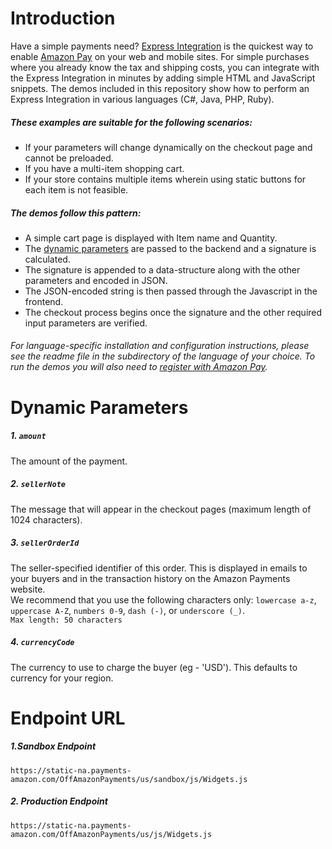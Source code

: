 # Introduction
Have a simple payments need? [Express Integration](https://pay.amazon.com/developer/express) is the quickest way to enable [Amazon Pay](https://pay.amazon.com/) on your web and mobile sites. For simple purchases where you already know the tax and shipping costs, you can integrate with the Express Integration in minutes by adding simple HTML and JavaScript snippets. The demos included in this repository show how to perform an Express Integration in various languages (C#, Java, PHP, Ruby).

##### These examples are suitable for the following scenarios:
* If your parameters will change dynamically on the checkout page and cannot be preloaded.
* If you have a multi-item shopping cart.
* If your store contains multiple items wherein using static buttons for each item is not feasible. 

##### The demos follow this pattern:
* A simple cart page is displayed with Item name and Quantity.
* The [dynamic parameters](https://github.com/amzn/amazonpay-express-demo#dynamic-parameters) are passed to the backend and a signature is calculated.
* The signature is appended to a data-structure along with the other parameters and encoded in JSON.
* The JSON-encoded string is then passed through the Javascript in the frontend.
* The checkout process begins once the signature and the other required input parameters are verified.
    
###### For language-specific installation and configuration instructions, please see the readme file in the subdirectory of the language of your choice. To run the demos you will also need to [register with Amazon Pay](https://pay.amazon.com/signup).

# Dynamic Parameters
##### 1. `amount`
The amount of the payment.
##### 2. `sellerNote`
The message that will appear in the checkout pages (maximum length of 1024 characters).
##### 3. `sellerOrderId`
The seller-specified identifier of this order. This is displayed in emails to your buyers and in the transaction history on the Amazon Payments website.                                                             
We recommend that you use the following characters only:
`lowercase a-z`, `uppercase A-Z`, `numbers 0-9`, `dash (-)`, or `underscore (_)`.  
`Max length: 50 characters`                                                           
##### 4. `currencyCode`
The currency to use to charge the buyer (eg - 'USD'). This defaults to currency for your region.

# Endpoint URL
##### 1.Sandbox Endpoint
`https://static-na.payments-amazon.com/OffAmazonPayments/us/sandbox/js/Widgets.js`
##### 2. Production Endpoint
`https://static-na.payments-amazon.com/OffAmazonPayments/us/js/Widgets.js` 

